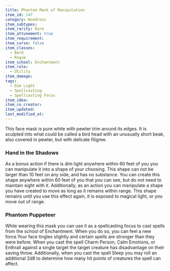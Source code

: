 ```yaml
---
title: Phantom Mask of Manipulation
item_id: 147
category: Wondrous
item_subtypes:
item_rarity: Rare
item_attunement: true
item_requirement:
item_curse: false
item_classes:
  - Bard
  - Rogue
item_school: Enchantment
item_role:
  - Utility
item_damage:
tags:
  - Dim Light
  - Spellcasting
  - Spellcasting Focus
item_idea:
item_co_creator:
item_updated:
last_modified_at:
---
```


This face mask is pure white with pewter trim around its edges. It is sculpted into what could be called a bird head with an unusually short beak, also covered in pewter, but with delicate filigree.

<!--excerpt-->
### Hand in the Shadows
As a bonus action if there is dim light anywhere within 60 feet of you you can manipulate it into a shape of your choosing. This shape can not be larger than 10 feet on any side, and has no substance. You can create this shape anywhere within 60 feet of you that you can see, but do not need to maintain sight with it.
Additionally, as an action you can manipulate a shape you have created to move as long as it remains within range. This shape remains until you use this effect again, it is exposed to magical light, or you move out of range.

### Phantom Puppeteer
While wearing this mask you can use it as a spellcasting focus to cast spells from the school of Enchantment. When you do so, you can feel a new force.Your face tingles slightly and certain spells are stronger than they were before. When you cast the spell <magic-spell>Charm Person</magic-spell>, <magic-spell>Calm Emotions</magic-spell>, or <magic-spell>Enthrall</magic-spell> against a single target the target creature has disadvantage on their saving throw. Additionally, when you cast the spell <magic-spell>Sleep</magic-spell> you may roll an additional 2d8 to determine how many hit points of creatures the spell can affect.
